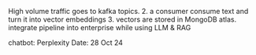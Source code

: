High volume traffic goes to kafka topics. 2. a consumer consume text and turn it into vector embeddings 3. vectors are stored in MongoDB atlas. 
integrate pipeline into enterprise while using LLM & RAG

chatbot: Perplexity
Date: 28 Oct 24


